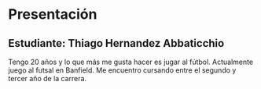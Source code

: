# Presentación
## Estudiante: Thiago Hernandez Abbaticchio

Tengo 20 años y lo que más me gusta hacer es jugar al fútbol. Actualmente juego al futsal en Banfield.
Me encuentro cursando entre el segundo y tercer año de la carrera.


